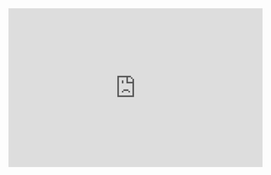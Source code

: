 <iframe width="100%" height="315" src="https://www.youtube.com/embed/rRm7JXUGssI" title="YouTube video player" frameborder="0" allow="accelerometer; autoplay; clipboard-write; encrypted-media; gyroscope; picture-in-picture" allowfullscreen></iframe>